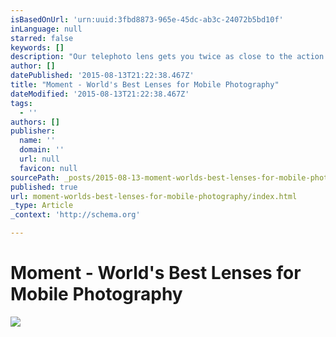 ```yaml
---
isBasedOnUrl: 'urn:uuid:3fbd8873-965e-45dc-ab3c-24072b5bd10f'
inLanguage: null
starred: false
keywords: []
description: "Our telephoto lens gets you twice as close to the action with no distortion or degradation to the image. It's perfect for street portraits, adventure photos and travel. Our wide angle lens captures those epic landscapes and tight interior shots with minimal distortion."
author: []
datePublished: '2015-08-13T21:22:38.467Z'
title: "Moment - World's Best Lenses for Mobile Photography"
dateModified: '2015-08-13T21:22:38.467Z'
tags:
  - ''
authors: []
publisher:
  name: ''
  domain: ''
  url: null
  favicon: null
sourcePath: _posts/2015-08-13-moment-worlds-best-lenses-for-mobile-photography.md
published: true
url: moment-worlds-best-lenses-for-mobile-photography/index.html
_type: Article
_context: 'http://schema.org'

---
```

# Moment - World's Best Lenses for Mobile Photography
![](https://the-grid-user-content.s3-us-west-2.amazonaws.com/81e7c9ff-9a6e-484a-8008-1f2e2e6f59f8.png)